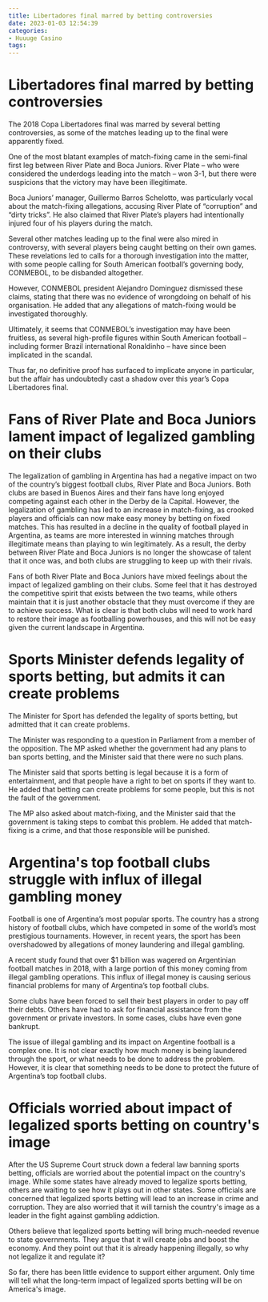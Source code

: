 ```yaml
---
title: Libertadores final marred by betting controversies 
date: 2023-01-03 12:54:39
categories:
- Huuuge Casino
tags:
---
```



#  Libertadores final marred by betting controversies 

The 2018 Copa Libertadores final was marred by several betting controversies, as some of the matches leading up to the final were apparently fixed.

One of the most blatant examples of match-fixing came in the semi-final first leg between River Plate and Boca Juniors. River Plate – who were considered the underdogs leading into the match – won 3-1, but there were suspicions that the victory may have been illegitimate.

Boca Juniors’ manager, Guillermo Barros Schelotto, was particularly vocal about the match-fixing allegations, accusing River Plate of “corruption” and “dirty tricks”. He also claimed that River Plate’s players had intentionally injured four of his players during the match.

Several other matches leading up to the final were also mired in controversy, with several players being caught betting on their own games. These revelations led to calls for a thorough investigation into the matter, with some people calling for South American football’s governing body, CONMEBOL, to be disbanded altogether.

However, CONMEBOL president Alejandro Dominguez dismissed these claims, stating that there was no evidence of wrongdoing on behalf of his organisation. He added that any allegations of match-fixing would be investigated thoroughly.

Ultimately, it seems that CONMEBOL’s investigation may have been fruitless, as several high-profile figures within South American football – including former Brazil international Ronaldinho – have since been implicated in the scandal.

Thus far, no definitive proof has surfaced to implicate anyone in particular, but the affair has undoubtedly cast a shadow over this year’s Copa Libertadores final.

#  Fans of River Plate and Boca Juniors lament impact of legalized gambling on their clubs 

The legalization of gambling in Argentina has had a negative impact on two of the country’s biggest football clubs, River Plate and Boca Juniors. Both clubs are based in Buenos Aires and their fans have long enjoyed competing against each other in the Derby de la Capital. However, the legalization of gambling has led to an increase in match-fixing, as crooked players and officials can now make easy money by betting on fixed matches. This has resulted in a decline in the quality of football played in Argentina, as teams are more interested in winning matches through illegitimate means than playing to win legitimately. As a result, the derby between River Plate and Boca Juniors is no longer the showcase of talent that it once was, and both clubs are struggling to keep up with their rivals.

Fans of both River Plate and Boca Juniors have mixed feelings about the impact of legalized gambling on their clubs. Some feel that it has destroyed the competitive spirit that exists between the two teams, while others maintain that it is just another obstacle that they must overcome if they are to achieve success. What is clear is that both clubs will need to work hard to restore their image as footballing powerhouses, and this will not be easy given the current landscape in Argentina.

#  Sports Minister defends legality of sports betting, but admits it can create problems 

The Minister for Sport has defended the legality of sports betting, but admitted that it can create problems.

The Minister was responding to a question in Parliament from a member of the opposition. The MP asked whether the government had any plans to ban sports betting, and the Minister said that there were no such plans.

The Minister said that sports betting is legal because it is a form of entertainment, and that people have a right to bet on sports if they want to. He added that betting can create problems for some people, but this is not the fault of the government.

The MP also asked about match-fixing, and the Minister said that the government is taking steps to combat this problem. He added that match-fixing is a crime, and that those responsible will be punished.

#  Argentina's top football clubs struggle with influx of illegal gambling money 


Football is one of Argentina’s most popular sports. The country has a strong history of football clubs, which have competed in some of the world’s most prestigious tournaments. However, in recent years, the sport has been overshadowed by allegations of money laundering and illegal gambling.

A recent study found that over $1 billion was wagered on Argentinian football matches in 2018, with a large portion of this money coming from illegal gambling operations. This influx of illegal money is causing serious financial problems for many of Argentina’s top football clubs.

Some clubs have been forced to sell their best players in order to pay off their debts. Others have had to ask for financial assistance from the government or private investors. In some cases, clubs have even gone bankrupt.

The issue of illegal gambling and its impact on Argentine football is a complex one. It is not clear exactly how much money is being laundered through the sport, or what needs to be done to address the problem. However, it is clear that something needs to be done to protect the future of Argentina’s top football clubs.

#  Officials worried about impact of legalized sports betting on country's image

After the US Supreme Court struck down a federal law banning sports betting, officials are worried about the potential impact on the country's image. While some states have already moved to legalize sports betting, others are waiting to see how it plays out in other states. Some officials are concerned that legalized sports betting will lead to an increase in crime and corruption. They are also worried that it will tarnish the country's image as a leader in the fight against gambling addiction.

Others believe that legalized sports betting will bring much-needed revenue to state governments. They argue that it will create jobs and boost the economy. And they point out that it is already happening illegally, so why not legalize it and regulate it?

So far, there has been little evidence to support either argument. Only time will tell what the long-term impact of legalized sports betting will be on America's image.